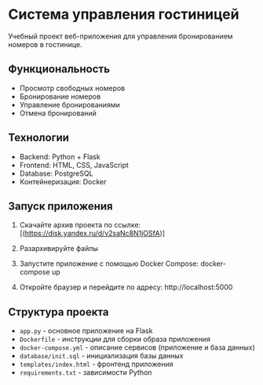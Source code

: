 # Система управления гостиницей

Учебный проект веб-приложения для управления бронированием номеров в гостинице.

## Функциональность

- Просмотр свободных номеров
- Бронирование номеров
- Управление бронированиями
- Отмена бронирований

## Технологии

- Backend: Python + Flask
- Frontend: HTML, CSS, JavaScript
- Database: PostgreSQL
- Контейнеризация: Docker

## Запуск приложения

1. Скачайте архив проекта по ссылке: [(https://disk.yandex.ru/d/v2saNc8N1jOSfA)]
   
2. Разархивируйте файлы

3. Запустите приложение с помощью Docker Compose:
docker-compose up

4. Откройте браузер и перейдите по адресу: http://localhost:5000

## Структура проекта

- `app.py` - основное приложение на Flask
- `Dockerfile` - инструкции для сборки образа приложения
- `docker-compose.yml` - описание сервисов (приложение и база данных)
- `database/init.sql` - инициализация базы данных
- `templates/index.html` - фронтенд приложения
- `requirements.txt` - зависимости Python
